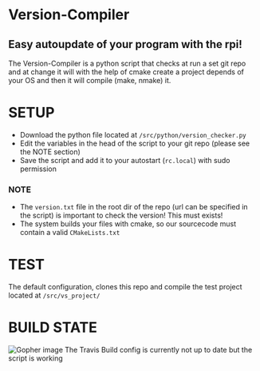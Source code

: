 # Version-Compiler
## Easy autoupdate of your program with the rpi!

The Version-Compiler is a python script that checks at run a set git repo and at change it will
with the help of cmake create a project depends of your OS and then it will compile (make, nmake) it.

# SETUP
* Download the python file located at `/src/python/version_checker.py`
* Edit the variables in the head of the script to your git repo (please see the NOTE section)
* Save the script and add it to your autostart (`rc.local`) with sudo permission

### NOTE
* The `version.txt` file in the root dir of the repo (url can be specified in the script) is important to check the version! This must exists!
* The system builds your files with cmake, so our sourcecode must contain a valid `CMakeLists.txt`

# TEST
The default configuration, clones this repo and compile the test project located at `/src/vs_project/`

# BUILD STATE
![Gopher image](https://travis-ci.org/RBEGamer/Version-Compiler.svg?branch=master)
The Travis Build config is currently  not up to date but the script is working

